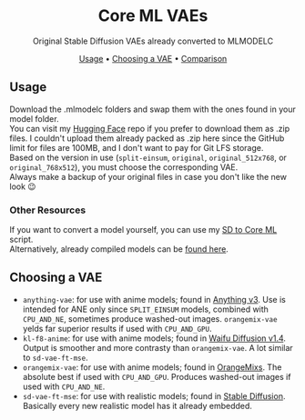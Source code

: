 <h1 align="center">Core ML VAEs</h1>

<p align="center">Original Stable Diffusion VAEs already converted to MLMODELC</p>

<p align="center"><a href="#usage">Usage</a> • <a href="#choosing-a-vae">Choosing a VAE</a> • <a href="#comparison">Comparison</a></p>

## Usage

Download the .mlmodelc folders and swap them with the ones found in your model folder.\
You can visit my [Hugging Face](https://huggingface.co/Zabriskije/CoreML-VAEs) repo if you prefer to download them as .zip files. I couldn't upload them already packed as .zip here since the GitHub limit for files are 100MB, and I don't want to pay for Git LFS storage.\
Based on the version in use (`split-einsum`, `original`, `original_512x768`, or `original_768x512`), you must choose the corresponding VAE.\
Always make a backup of your original files in case you don't like the new look 😉

### Other Resources

If you want to convert a model yourself, you can use my [SD to Core ML](https://github.com/Zabriskije/SD-to-CoreML) script.\
Alternatively, already compiled models can be [found here](https://huggingface.co/coreml).

## Choosing a VAE

- `anything-vae`: for use with anime models; found in [Anything v3](https://huggingface.co/Linaqruf/anything-v3.0). Use is intended for ANE only since `SPLIT_EINSUM` models, combined with `CPU_AND_NE`, sometimes produce washed-out images. `orangemix-vae` yelds far superior results if used with `CPU_AND_GPU`.
- `kl-f8-anime`: for use with anime models; found in [Waifu Diffusion v1.4](https://huggingface.co/hakurei/waifu-diffusion-v1-4). Output is smoother and more contrasty than `orangemix-vae`. A lot similar to `sd-vae-ft-mse`.
- `orangemix-vae`: for use with anime models; found in [OrangeMixs](https://huggingface.co/WarriorMama777/OrangeMixs). The absolute best if used with `CPU_AND_GPU`. Produces washed-out images if used with `CPU_AND_NE`.
- `sd-vae-ft-mse`: for use with realistic models; found in [Stable Diffusion](https://huggingface.co/stabilityai/sd-vae-ft-mse). Basically every new realistic model has it already embedded.
